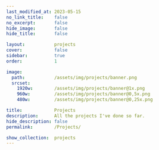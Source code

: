 ```yaml
---
last_modified_at: 2023-05-15
no_link_title:    false 
no_excerpt:       false 
hide_image:       false
hide_title:       false

layout:           projects
cover:            false
sidebar:          true
order:            1

image:
  path:           /assets/img/projects/banner.png
  srcset:
    1920w:        /assets/img/projects/banner@1x.png
    960w:         /assets/img/projects/banner@0,5x.png
    480w:         /assets/img/projects/banner@0,25x.png

title:            Projects
description:      All the projects I've done so far.
hide_description: false
permalink:        /Projects/

show_collection:  projects
---
```

